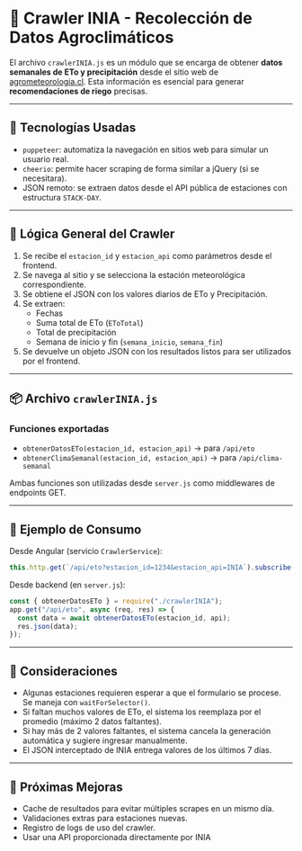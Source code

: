 # 🤖 Crawler INIA - Recolección de Datos Agroclimáticos

El archivo `crawlerINIA.js` es un módulo que se encarga de obtener **datos semanales de ETo y precipitación** desde el sitio web de [agrometeorologia.cl](https://agrometeorologia.cl). Esta información es esencial para generar **recomendaciones de riego** precisas.

---

## 🧩 Tecnologías Usadas

- `puppeteer`: automatiza la navegación en sitios web para simular un usuario real.
- `cheerio`: permite hacer scraping de forma similar a jQuery (si se necesitara).
- JSON remoto: se extraen datos desde el API pública de estaciones con estructura `STACK-DAY`.

---

## 🧠 Lógica General del Crawler

1. Se recibe el `estacion_id` y `estacion_api` como parámetros desde el frontend.
2. Se navega al sitio y se selecciona la estación meteorológica correspondiente.
3. Se obtiene el JSON con los valores diarios de ETo y Precipitación. 
4. Se extraen:
   - Fechas
   - Suma total de ETo (`EToTotal`)
   - Total de precipitación
   - Semana de inicio y fin (`semana_inicio`, `semana_fin`)
5. Se devuelve un objeto JSON con los resultados listos para ser utilizados por el frontend.

---

## 📦 Archivo `crawlerINIA.js`

### Funciones exportadas

- `obtenerDatosETo(estacion_id, estacion_api)` → para `/api/eto`
- `obtenerClimaSemanal(estacion_id, estacion_api)` → para `/api/clima-semanal`

Ambas funciones son utilizadas desde `server.js` como middlewares de endpoints GET.

---

## 🔌 Ejemplo de Consumo

Desde Angular (servicio `CrawlerService`):

```ts
this.http.get(`/api/eto?estacion_id=1234&estacion_api=INIA`).subscribe(...)
```

Desde backend (en `server.js`):

```js
const { obtenerDatosETo } = require("./crawlerINIA");
app.get("/api/eto", async (req, res) => {
  const data = await obtenerDatosETo(estacion_id, api);
  res.json(data);
});
```

---

## 🚧 Consideraciones

- Algunas estaciones requieren esperar a que el formulario se procese. Se maneja con `waitForSelector()`.
- Si faltan muchos valores de ETo, el sistema los reemplaza por el promedio (máximo 2 datos faltantes).
- Si hay más de 2 valores faltantes, el sistema cancela la generación automática y sugiere ingresar manualmente.
- El JSON interceptado de INIA entrega valores de los últimos 7 días.

---

## 🧪 Próximas Mejoras

- Cache de resultados para evitar múltiples scrapes en un mismo día.
- Validaciones extras para estaciones nuevas.
- Registro de logs de uso del crawler.
- Usar una API proporcionada directamente por INIA